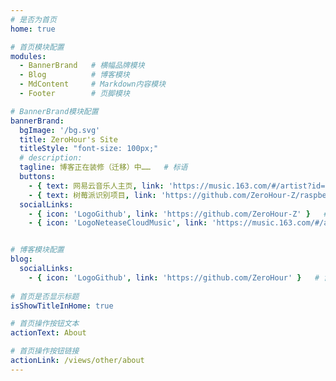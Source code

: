 ```yaml
---
# 是否为首页
home: true

# 首页模块配置
modules:
  - BannerBrand   # 横幅品牌模块
  - Blog          # 博客模块
  - MdContent     # Markdown内容模块
  - Footer        # 页脚模块

# BannerBrand模块配置
bannerBrand:
  bgImage: '/bg.svg'
  title: ZeroHour's Site
  titleStyle: "font-size: 100px;" 
  # description:
  tagline: 博客正在装修（迁移）中……   # 标语
  buttons:
    - { text: 网易云音乐人主页, link: 'https://music.163.com/#/artist?id=33400424', type: 'plain', style: 'color: #fff; background-color: #42b983;' }  # 通过style字段自定义按钮颜色，例如设置文字颜色和背景色
    - { text: 树莓派识别项目, link: 'https://github.com/ZeroHour-Z/raspberry', type: 'plain' }  # 默认样式按钮
  socialLinks:
    - { icon: 'LogoGithub', link: 'https://github.com/ZeroHour-Z' }   # 社交链接（GitHub）
    - { icon: 'LogoNeteaseCloudMusic', link: 'https://music.163.com/#/artist?id=33400424' }


# 博客模块配置
blog:
  socialLinks:
    - { icon: 'LogoGithub', link: 'https://github.com/ZeroHour' }   # 博客社交链接（GitHub）
   
# 首页是否显示标题
isShowTitleInHome: true

# 首页操作按钮文本
actionText: About

# 首页操作按钮链接
actionLink: /views/other/about
---
```

